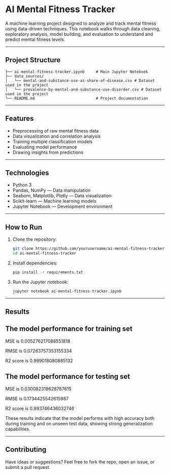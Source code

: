 # AI Mental Fitness Tracker

A machine learning project designed to analyze and track mental fitness using data-driven techniques. This notebook walks through data cleaning, exploratory analysis, model building, and evaluation to understand and predict mental fitness levels.

---

## Project Structure

```
├── ai-mental-fitness-tracker.ipynb     # Main Jupyter Notebook
├── data_sources/
│   └── mental-and-substance-use-as-share-of-disease.csv # Dataset used in the project
│   └── prevalence-by-mental-and-substance-use-disorder.csv # Dataset used in the project
└── README.md                           # Project documentation
```

---

## Features

- Preprocessing of raw mental fitness data
- Data visualization and correlation analysis
- Training multiple classification models
- Evaluating model performance
- Drawing insights from predictions

---

## Technologies

- Python 3
- Pandas, NumPy — Data manipulation
- Seaborn, Matplotlib, Plotly — Data visualization
- Scikit-learn — Machine learning models
- Jupyter Notebook — Development environment

---

## How to Run

1. Clone the repository:

   ```bash
   git clone https://github.com/yourusername/ai-mental-fitness-tracker.git
   cd ai-mental-fitness-tracker
   ```

2. Install dependencies:

   ```bash
   pip install -r requirements.txt
   ```

3. Run the Jupyter notebook:

   ```bash
   jupyter notebook ai-mental-fitness-tracker.ipynb
   ```

---

## Results

The model performance for training set
--------------------------------------
MSE is 0.005276217088551818

RMSE is 0.07263757353155334

R2 score is 0.999018080885132


The model performance for testing set
--------------------------------------
MSE is 0.030082319628787615

RMSE is 0.1734425542615987

R2 score is 0.993746436032746

These results indicate that the model performs with high accuracy both during training and on unseen test data, showing strong generalization capabilities.

---

## Contributing

Have ideas or suggestions? Feel free to fork the repo, open an issue, or submit a pull request.
